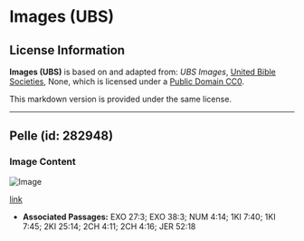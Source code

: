 # Images (UBS)

## License Information

**Images (UBS)** is based on and adapted from: _UBS Images_, [United Bible Societies](https://unitedbiblesocieties.org/), None, which is licensed under a [Public Domain CC0](https://creativecommons.org/public-domain/cc0/).

This markdown version is provided under the same license.



--------------------------------

## Pelle (id: 282948)

### Image Content

![Image](https://cdn.aquifer.bible/aquifer-content/resources/Media/WEB-0455_shovel.jpg)

[link](https://cdn.aquifer.bible/aquifer-content/resources/Media/WEB-0455_shovel.jpg)

* **Associated Passages:** EXO 27:3; EXO 38:3; NUM 4:14; 1KI 7:40; 1KI 7:45; 2KI 25:14; 2CH 4:11; 2CH 4:16; JER 52:18

